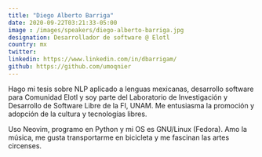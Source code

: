 ```yaml
---
title: "Diego Alberto Barriga"
date: 2020-09-22T03:21:33-05:00
image : /images/speakers/diego-alberto-barriga.jpg
designation: Desarrollador de software @ Elotl
country: mx
twitter: 
linkedin: https://www.linkedin.com/in/dbarrigam/
github: https://github.com/umoqnier
---
```


Hago mi tesis sobre NLP aplicado a lenguas mexicanas, desarrollo software para Comunidad Elotl y soy parte del Laboratorio de Investigación y Desarrollo de Software Libre de la FI, UNAM. Me entusiasma la promoción y adopción de la cultura y tecnologías libres.

Uso Neovim, programo en Python y mi OS es GNU/Linux (Fedora). Amo la música, me gusta transportarme en bicicleta y me fascinan las artes circenses.